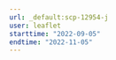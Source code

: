 ```yaml
---
url: _default:scp-12954-j
user: leaflet
starttime: "2022-09-05"
endtime: "2022-11-05"
---
```

<reserve />